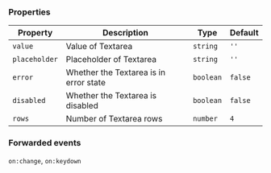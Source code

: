### Properties

| Property      | Description                            | Type      | Default |
| ------------- | -------------------------------------- | --------- | ------- |
| `value`       | Value of Textarea                      | `string`  | `''`    |
| `placeholder` | Placeholder of Textarea                | `string`  | `''`    |
| `error`       | Whether the Textarea is in error state | `boolean` | `false` |
| `disabled`    | Whether the Textarea is disabled       | `boolean` | `false` |
| `rows`        | Number of Textarea rows                | `number`  | `4`     |

### Forwarded events

`on:change`, `on:keydown`

